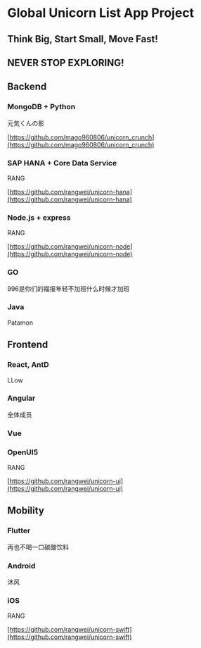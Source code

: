 # Global Unicorn List App Project

## Think Big, Start Small, Move Fast!
## NEVER STOP EXPLORING!

## Backend

### MongoDB + Python 

元気くんの影

[https://github.com/mago960806/unicorn_crunch](https://github.com/mago960806/unicorn_crunch)

### SAP HANA + Core Data Service

RANG 

[https://github.com/rangwei/unicorn-hana](https://github.com/rangwei/unicorn-hana)

### Node.js + express

RANG 

[https://github.com/rangwei/unicorn-node](https://github.com/rangwei/unicorn-node)

### GO

996是你们的福报年轻不加班什么时候才加班

### Java

Patamon

## Frontend

### React, AntD

LLow

### Angular

全体成员

### Vue

### OpenUI5

RANG 

[https://github.com/rangwei/unicorn-ui](https://github.com/rangwei/unicorn-ui)

## Mobility

### Flutter

再也不喝一口碳酸饮料

### Android

沐风

### iOS

RANG

[https://github.com/rangwei/unicorn-swift](https://github.com/rangwei/unicorn-swift)

